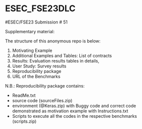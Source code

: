 # ESEC_FSE23DLC

#ESEC/FSE23 Submission # 51

Supplementary material:


The structure of this anonymous repo is below:

1. Motivating Example
2. Additional Examples and Tables: List of contracts
3. Results: Evaluation results tables in details,
4. User Study: Survey results
5. Reproducibility package
5. URL of the Benchmarks

N.B.: Reproducibility package contains:
- ReadMe.txt
- source code (sourceFiles.zip)
- environment (@Keras.zip) with Buggy code and correct code demonstrated as motivation example with Instructions.txt
- Scripts to execute all the codes in the respective benchmarks (scripts.zip)

